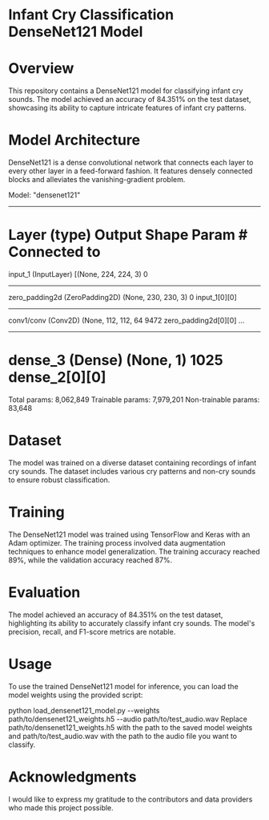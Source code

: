 # Infant Cry Classification DenseNet121 Model

# Overview
This repository contains a DenseNet121 model for classifying infant cry sounds. The model achieved an accuracy of 84.351% on the test dataset, showcasing its ability to capture intricate features of infant cry patterns.

# Model Architecture
DenseNet121 is a dense convolutional network that connects each layer to every other layer in a feed-forward fashion. It features densely connected blocks and alleviates the vanishing-gradient problem.


Model: "densenet121"
__________________________________________________________________________________________
Layer (type)                    Output Shape         Param #     Connected to
==========================================================================================
input_1 (InputLayer)            [(None, 224, 224, 3) 0
__________________________________________________________________________________________
zero_padding2d (ZeroPadding2D)  (None, 230, 230, 3)  0           input_1[0][0]
__________________________________________________________________________________________
conv1/conv (Conv2D)             (None, 112, 112, 64 9472        zero_padding2d[0][0]
...
__________________________________________________________________________________________
dense_3 (Dense)                 (None, 1)            1025        dense_2[0][0]
==========================================================================================
Total params: 8,062,849
Trainable params: 7,979,201
Non-trainable params: 83,648

# Dataset
The model was trained on a diverse dataset containing recordings of infant cry sounds. The dataset includes various cry patterns and non-cry sounds to ensure robust classification.

# Training
The DenseNet121 model was trained using TensorFlow and Keras with an Adam optimizer. The training process involved data augmentation techniques to enhance model generalization. The training accuracy reached 89%, while the validation accuracy reached 87%.

# Evaluation
The model achieved an accuracy of 84.351% on the test dataset, highlighting its ability to accurately classify infant cry sounds. The model's precision, recall, and F1-score metrics are notable.

# Usage
To use the trained DenseNet121 model for inference, you can load the model weights using the provided script:


python load_densenet121_model.py --weights path/to/densenet121_weights.h5 --audio path/to/test_audio.wav
Replace path/to/densenet121_weights.h5 with the path to the saved model weights and path/to/test_audio.wav with the path to the audio file you want to classify.

# Acknowledgments
I would like to express my gratitude to the contributors and data providers who made this project possible.


